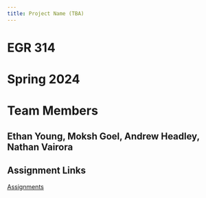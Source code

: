 ```yaml
---
title: Project Name (TBA)
---
```


# EGR 314
# Spring 2024

# Team Members
## Ethan Young, Moksh Goel, Andrew Headley, Nathan Vairora

## Assignment Links

[Assignments](/Assignments)

